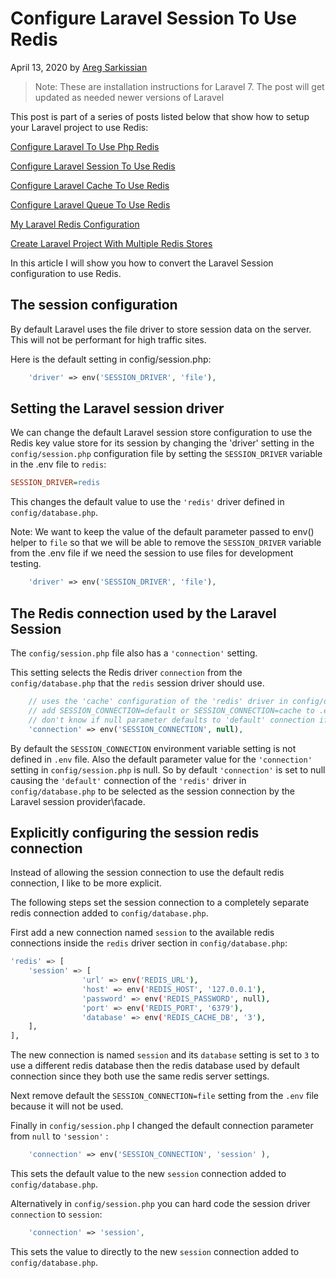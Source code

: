 # Configure Laravel Session To Use Redis

April 13, 2020 by [Areg Sarkissian](https://aregsar.com/about)

> Note: These are installation instructions for Laravel 7. The post will get updated as needed newer versions of Laravel 

This post is part of a series of posts listed below that show how to setup your Laravel project to use Redis:

[Configure Laravel To Use Php Redis](https://aregsar.com/blog/2020/configure-laravel-to-use-php-redis)

[Configure Laravel Session To Use Redis](https://aregsar.com/blog/2020/configure-laravel-session-to-use-redis)

[Configure Laravel Cache To Use Redis](https://aregsar.com/blog/2020/configure-laravel-cache-to-use-redis)

[Configure Laravel Queue To Use Redis](https://aregsar.com/blog/2020/configure-laravel-queue-to-use-redis)

[My Laravel Redis Configuration](https://aregsar.com/blog/2020/my-laravel-redis-configuration)

[Create Laravel Project With Multiple Redis Stores](https://aregsar.com/blog/2020/create-laravel-project-with-multiple-redis-stores)

In this article I will show you how to convert the Laravel Session configuration to use Redis.

## The session configuration

By default Laravel uses the file driver to store session data on the server. This will not be performant for high traffic sites.

Here is the default setting in config/session.php:

```php
    'driver' => env('SESSION_DRIVER', 'file'),
```

## Setting the Laravel session driver

We can change the default Laravel session store configuration to use the Redis key value store for its session by changing the 'driver' setting in the `config/session.php` configuration file by setting the `SESSION_DRIVER` variable in the .env  file to `redis`:

```ini
SESSION_DRIVER=redis
```

This changes the default value to use the `'redis'` driver defined in `config/database.php`.

Note: We want to keep the value of the default parameter passed to env() helper to `file` so that we will be able to remove the `SESSION_DRIVER` variable from the .env file if we need the session to use files for development testing.

```php
    'driver' => env('SESSION_DRIVER', 'file'),
```

## The Redis connection used by the Laravel Session

The `config/session.php` file also has a `'connection'` setting. 

This setting selects the Redis driver `connection` from the `config/database.php` that the `redis` session driver should use.

```php
    // uses the 'cache' configuration of the 'redis' driver in config/database.php
    // add SESSION_CONNECTION=default or SESSION_CONNECTION=cache to .env
    // don't know if null parameter defaults to 'default' connection if SESSION_CONNECTION is not specified
    'connection' => env('SESSION_CONNECTION', null),
```

By default the `SESSION_CONNECTION` environment variable setting is not defined in `.env` file. Also the default parameter value for the `'connection'` setting in `config/session.php` is null. So by default `'connection'` is set to null causing the `'default'` connection of the `'redis'` driver in `config/database.php` to be selected as the session connection by the Laravel session provider\facade.

## Explicitly configuring the session redis connection

Instead of allowing the session connection to use the default redis connection, I like to be more explicit.

The following steps set the session connection to a completely separate redis connection added to `config/database.php`.

First add a new connection named `session` to the available redis connections inside the `redis` driver section in `config/database.php`:

```bash
'redis' => [
    'session' => [
                'url' => env('REDIS_URL'),
                'host' => env('REDIS_HOST', '127.0.0.1'),
                'password' => env('REDIS_PASSWORD', null),
                'port' => env('REDIS_PORT', '6379'),
                'database' => env('REDIS_CACHE_DB', '3'),
    ],
],
```

The new connection is named `session` and its `database` setting is set to `3` to use a different redis database then the redis database used by default connection since they both use the same redis server settings.

Next remove default the `SESSION_CONNECTION=file` setting from the `.env` file because it will not be used.

Finally in `config/session.php` I changed the default connection parameter from `null` to `'session'` :

```php
    'connection' => env('SESSION_CONNECTION', 'session' ),
```

This sets the default value to the new `session` connection added to `config/database.php`.

Alternatively in `config/session.php` you can hard code the session driver `connection` to `session`:

```php
    'connection' => 'session',
```

This sets the value to directly to the new `session` connection added to `config/database.php`.
